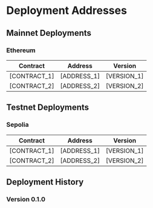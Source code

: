 # Deployment Addresses

## Mainnet Deployments

### Ethereum

| Contract     | Address     | Version     |
| ------------ | ----------- | ----------- |
| [CONTRACT_1] | [ADDRESS_1] | [VERSION_1] |
| [CONTRACT_2] | [ADDRESS_2] | [VERSION_2] |

## Testnet Deployments

### Sepolia

| Contract     | Address     | Version     |
| ------------ | ----------- | ----------- |
| [CONTRACT_1] | [ADDRESS_1] | [VERSION_1] |
| [CONTRACT_2] | [ADDRESS_2] | [VERSION_2] |

## Deployment History

### Version 0.1.0
